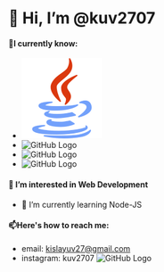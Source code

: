 # 👋 Hi, I’m @kuv2707
#### 📒I currently know:
- ![GitHub Logo](/images/java.png)
- ![GitHub Logo](/images/html.png)
- ![GitHub Logo](/images/css.png)
- ![GitHub Logo](/images/js.png)
#### 👀 I’m interested in Web Development
  - 🌱 I’m currently learning Node-JS
#### 📫Here's how to reach me:
- email: kislayuv27@gmail.com   
- instagram: kuv2707
![GitHub Logo](/images/logo.png)

<!---
kuv2707/kuv2707 is a ✨ special ✨ repository because its `README.md` (this file) appears on your GitHub profile.
You can click the Preview link to take a look at your changes.
--->
